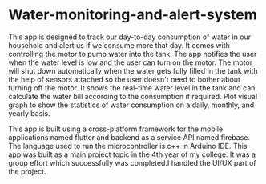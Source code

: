 # Water-monitoring-and-alert-system

This app is designed to track our day-to-day consumption of water in our household and alert us if we consume more that day. It comes with controlling the motor to pump water into the tank. The app notifies the user when the water level is low and the user can turn on the motor. The motor will shut down automatically when the water gets fully filled in the tank with the help of sensors attached so the user doesn't need to bother about turning off the motor. It shows the real-time water level in the tank and can calculate the water bill according to the consumption if required. Plot visual graph to show the statistics of water consumption on a daily, monthly, and yearly basis.

This app is built using a cross-platform framework for the mobile applications named flutter and backend as a service API named firebase. The language used to run the microcontroller is c++ in Arduino IDE. 
This app was built as a main project topic in the 4th year of my college. It was a group effort which successfully was completed.I handled the UI/UX part of the project.

